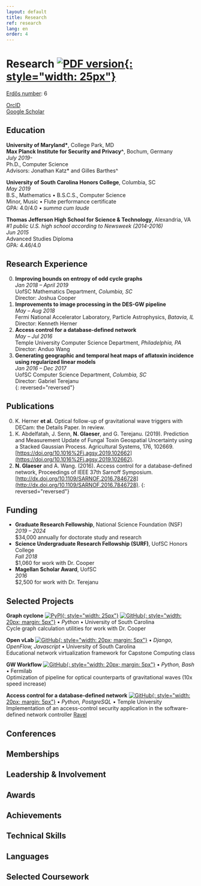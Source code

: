```yaml
---
layout: default
title: Research
ref: research
lang: en
order: 4
---
```


# Research [![PDF version](files/pdf.png "PDF version"){: style="width: 25px"}](files/Glaeser_CV_STEM5.pdf)

[Erdős number](https://mathscinet.ams.org/mathscinet/freeTools.html?version=2): 6  

[OrcID](https://orcid.org/0000-0002-6464-2534)  
[Google Scholar](https://scholar.google.com/citations?user=NsdpCcgAAAAJ&hl=en&oi=ao)

## Education

**University of Maryland\***, College Park, MD  
**Max Planck Institute for Security and Privacy^**, Bochum, Germany  
*July 2019-*  
Ph.D., Computer Science  
Advisors: Jonathan Katz\* and Gilles Barthes^  

**University of South Carolina Honors College**, Columbia, SC  
*May 2019*  
B.S., Mathematics • B.S.C.S., Computer Science  
Minor, Music • Flute performance certificate  
GPA: 4.0/4.0 • *summa cum laude*  

**Thomas Jefferson High School for Science & Technology**, Alexandria, VA  
*#1 public U.S. high school according to Newsweek (2014-2016)*  
*Jun 2015*  
Advanced Studies Diploma  
GPA: 4.46/4.0  

## Research Experience

0. **Improving bounds on entropy of odd cycle graphs**  
*Jan 2018 – April 2019*  
UofSC Mathematics Department, *Columbia, SC*  
Director: Joshua Cooper  
0. **Improvements to image processing in the DES-GW pipeline**  
*May – Aug 2018*  
Fermi National Accelerator Laboratory, Particle Astrophysics, *Batavia, IL*  
Director: Kenneth Herner  
0. **Access control for a database-defined network**  
*May – Jul 2016*  
Temple University Computer Science Department, *Philadelphia, PA*  
Director: Anduo Wang  
0. **Generating geographic and temporal heat maps of aflatoxin incidence using regularized linear models**  
*Jan 2016 – Dec 2017*  
UofSC Computer Science Department, *Columbia, SC*  
Director: Gabriel Terejanu  
{: reversed="reversed"}

## Publications

0. K. Herner **et al.** Optical follow-up of gravitational wave triggers with DECam: the Details Paper. In review.
0. K. Abdelfatah, J. Senn, **N. Glaeser**, and G. Terejanu. (2019). Prediction and Measurement Update of Fungal Toxin Geospatial Uncertainty using a Stacked Gaussian Process. Agricultural Systems, 176, 102669. [https://doi.org/10.1016%2Fj.agsy.2019.102662](https://doi.org/10.1016%2Fj.agsy.2019.102662).
0. **N. Glaeser** and A. Wang. (2016). Access control for a database-defined network, Proceedings of IEEE 37th Sarnoff Symposium. [http://dx.doi.org/10.1109/SARNOF.2016.7846728](http://dx.doi.org/10.1109/SARNOF.2016.7846728).
{: reversed="reversed"}

## Funding

- **Graduate Research Fellowship**, National Science Foundation (NSF)  
*2019 – 2024*  
$34,000 annually for doctorate study and research
- **Science Undergraduate Research Fellowship (SURF)**, UofSC Honors College  
*Fall 2018*  
$1,060 for work with Dr. Cooper
- **Magellan Scholar Award**, UofSC  
*2016*  
$2,500 for work with Dr. Terejanu

## Selected Projects 

**Graph cyclone**
[![PyPI](files/icon-pypi.svg "PyPI"){: style="width: 25px"}](https://pypi.org/project/graph-cyclone/)
[![GitHub](files/icon-github.svg "GitHub"){: style="width: 20px; margin: 5px"}](https://github.com/nglaeser/graph_cyclone)
• *Python* • University of South Carolina  
Cycle graph calculation utilities for work with Dr. Cooper

**Open vLab** 
[![GitHub](files/icon-github.svg "GitHub"){: style="width: 20px; margin: 5px"}](https://github.com/SCCapstone/OpenVLab)
• *Django, OpenFlow, Javascript* • University of South Carolina  
Educational network virtualization framework for Capstone Computing class

**GW Workflow** 
[![GitHub](files/icon-github.svg "GitHub"){: style="width: 20px; margin: 5px"}](https://github.com/SSantosLab/gw_workflow)
• *Python, Bash* • Fermilab  
Optimization of pipeline for optical counterparts of gravitational waves (10x speed increase)

**Access control for a database-defined network** 
[![GitHub](files/icon-github.svg "GitHub"){: style="width: 20px; margin: 5px"}](https://github.com/ravel-net/REU-access-control)
• *Python, PostgreSQL* • Temple University  
Implementation of an access-control security application in the software-defined network controller [Ravel](http://ravel-net.org/)

## Conferences

## Memberships

## Leadership & Involvement

## Awards

## Achievements

## Technical Skills

## Languages

## Selected Coursework
